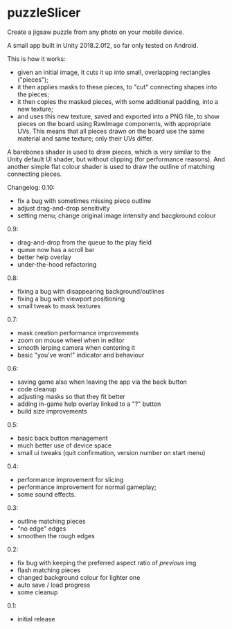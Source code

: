 # puzzleSlicer
Create a jigsaw puzzle from any photo on your mobile device.

A small app built in Unity 2018.2.0f2, so far only tested on Android.

This is how it works:
- given an initial image, it cuts it up into small, overlapping rectangles ("pieces");
- it then applies masks to these pieces, to "cut" connecting shapes into the pieces;
- it then copies the masked pieces, with some additional padding, into a new texture;
- and uses this new texture, saved and exported into a PNG file, to show pieces on the 
  board using RawImage components, with appropriate UVs. This means that all pieces drawn
  on the board use the same material and same texture; only their UVs differ.
  
A barebones shader is used to draw pieces, which is very similar to the Unity default
UI shader, but without clipping (for performance reasons). And another simple flat colour
shader is used to draw the outline of matching connecting pieces.

Changelog:
0.10:
- fix a bug with sometimes missing piece outline
- adjust drag-and-drop sensitivity
- setting menu; change original image intensity and bacgkround colour

0.9:
- drag-and-drop from the queue to the play field
- queue now has a scroll bar
- better help overlay
- under-the-hood refactoring

0.8:
- fixing a bug with disappearing background/outlines
- fixing a bug with viewport positioning
- small tweak to mask textures

0.7:
- mask creation performance improvements
- zoom on mouse wheel when in editor
- smooth lerping camera when centering it
- basic "you've won!" indicator and behaviour

0.6:
- saving game also when leaving the app via the back button
- code cleanup
- adjusting masks so that they fit better
- adding in-game help overlay linked to a "?" button
- build size improvements

0.5:
- basic back button management
- much better use of device space
- small ui tweaks (quit confirmation, version number on start menu)

0.4:
- performance improvement for slicing
- performance improvement for normal gameplay;
- some sound effects.

0.3:
- outline matching pieces
- "no edge" edges
- smoothen the rough edges

0.2:
- fix bug with keeping the preferred aspect ratio of _previous_ img
- flash matching pieces
- changed background colour for lighter one
- auto save / load progress
- some cleanup

0.1:
- initial release
